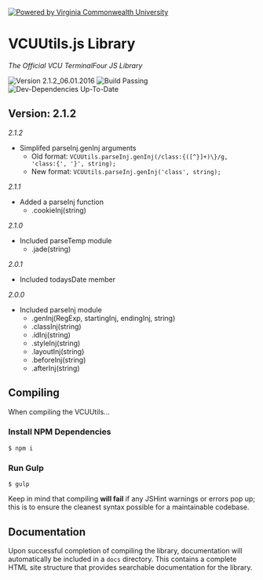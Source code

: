 [![Powered by Virginia Commonwealth University](https://t4tools.vcu.edu/github/images/powered-by.svg?KzhYtcUSFSajO1)](http://www.vcu.edu/)

# VCUUtils.js Library
*The Official VCU TerminalFour JS Library*

![Version 2.1.2_06.01.2016](https://img.shields.io/badge/version-2.1.2__06.01.2016-lightgrey.svg)
![Build Passing](https://img.shields.io/badge/build-passing-brightgreen.svg)
![Dev-Dependencies Up-To-Date](https://img.shields.io/badge/devDependencies-up--to--date-yellow.svg)

## Version: 2.1.2
*2.1.2*
- Simplifed parseInj.genInj arguments
    - Old format: `VCUUtils.parseInj.genInj(/class:{([^}]+)\}/g, 'class:{', '}', string);`
    - New format: `VCUUtils.parseInj.genInj('class', string);`

*2.1.1*
- Added a parseInj function
    - .cookieInj(string)

*2.1.0*
- Included parseTemp module
    - .jade(string)

*2.0.1*
- Included todaysDate member

*2.0.0*
- Included parseInj module
    - .genInj(RegExp, startingInj, endingInj, string)
    - .classInj(string)
    - .idInj(string)
    - .styleInj(string)
    - .layoutInj(string)
    - .beforeInj(string)
    - .afterInj(string)

## Compiling
When compiling the VCUUtils...
### Install NPM Dependencies
```
$ npm i
```
### Run Gulp
```
$ gulp
```
Keep in mind that compiling **will fail** if any JSHint warnings or errors pop up; this is to ensure the cleanest syntax possible for a maintainable codebase.

## Documentation
Upon successful completion of compiling the library, documentation will automatically be included in a `docs` directory. This contains a complete HTML site structure that provides searchable documentation for the library.
